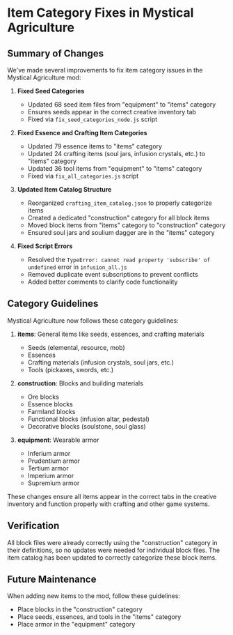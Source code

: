 # Item Category Fixes in Mystical Agriculture

## Summary of Changes

We've made several improvements to fix item category issues in the Mystical Agriculture mod:

1. **Fixed Seed Categories**
   - Updated 68 seed item files from "equipment" to "items" category
   - Ensures seeds appear in the correct creative inventory tab
   - Fixed via `fix_seed_categories_node.js` script

2. **Fixed Essence and Crafting Item Categories**
   - Updated 79 essence items to "items" category
   - Updated 24 crafting items (soul jars, infusion crystals, etc.) to "items" category
   - Updated 36 tool items from "equipment" to "items" category
   - Fixed via `fix_all_categories.js` script

3. **Updated Item Catalog Structure**
   - Reorganized `crafting_item_catalog.json` to properly categorize items
   - Created a dedicated "construction" category for all block items
   - Moved block items from "items" category to "construction" category
   - Ensured soul jars and soulium dagger are in the "items" category

4. **Fixed Script Errors**
   - Resolved the `TypeError: cannot read property 'subscribe' of undefined` error in `infusion_all.js`
   - Removed duplicate event subscriptions to prevent conflicts
   - Added better comments to clarify code functionality

## Category Guidelines

Mystical Agriculture now follows these category guidelines:

1. **items**: General items like seeds, essences, and crafting materials
   - Seeds (elemental, resource, mob)
   - Essences
   - Crafting materials (infusion crystals, soul jars, etc.)
   - Tools (pickaxes, swords, etc.)

2. **construction**: Blocks and building materials
   - Ore blocks
   - Essence blocks
   - Farmland blocks
   - Functional blocks (infusion altar, pedestal)
   - Decorative blocks (soulstone, soul glass)

3. **equipment**: Wearable armor
   - Inferium armor
   - Prudentium armor
   - Tertium armor
   - Imperium armor
   - Supremium armor

These changes ensure all items appear in the correct tabs in the creative inventory and function properly with crafting and other game systems.

## Verification

All block files were already correctly using the "construction" category in their definitions, so no updates were needed for individual block files. The item catalog has been updated to correctly categorize these block items.

## Future Maintenance

When adding new items to the mod, follow these guidelines:
- Place blocks in the "construction" category
- Place seeds, essences, and tools in the "items" category
- Place armor in the "equipment" category
